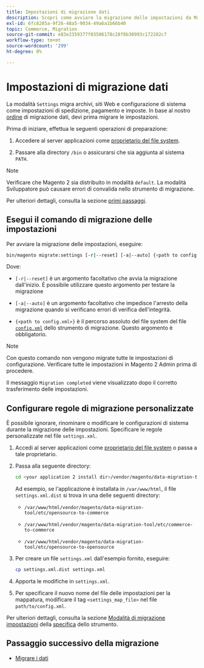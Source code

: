 ```yaml
---
title: Impostazioni di migrazione dati
description: Scopri come avviare la migrazione delle impostazioni da Magento 1 a Magento 2 con  [!DNL Data Migration Tool].
exl-id: 6fc8285a-9f26-48a5-9034-49a6a1b66b40
topic: Commerce, Migration
source-git-commit: e83e2359377f03506178c28f8b30993c172282c7
workflow-type: tm+mt
source-wordcount: '299'
ht-degree: 0%

---
```


# Impostazioni di migrazione dati

La modalità `Settings` migra archivi, siti Web e configurazione di sistema come impostazioni di spedizione, pagamento e imposte. In base al nostro [ordine](overview.md#migration-order) di migrazione dati, devi prima migrare le impostazioni.

Prima di iniziare, effettua le seguenti operazioni di preparazione:

1. Accedere al server applicazioni come [proprietario del file system](../../../installation/prerequisites/file-system/overview.md).

1. Passare alla directory `/bin` o assicurarsi che sia aggiunta al sistema `PATH`.

>[!NOTE]
>
>Verificare che Magento 2 sia distribuito in modalità `default`. La modalità Sviluppatore può causare errori di convalida nello strumento di migrazione.


Per ulteriori dettagli, consulta la sezione [primi passaggi](overview.md#first-steps).

## Esegui il comando di migrazione delle impostazioni

Per avviare la migrazione delle impostazioni, eseguire:

```bash
bin/magento migrate:settings [-r|--reset] [-a|--auto] {<path to config.xml>}
```

Dove:

* `[-r|--reset]` è un argomento facoltativo che avvia la migrazione dall&#39;inizio. È possibile utilizzare questo argomento per testare la migrazione

* `[-a|--auto]` è un argomento facoltativo che impedisce l&#39;arresto della migrazione quando si verificano errori di verifica dell&#39;integrità.

* `{<path to config.xml>}` è il percorso assoluto del file system del file [`config.xml`](../configure.md#configure-migration-in-vendor-folder) dello strumento di migrazione. Questo argomento è obbligatorio.

>[!NOTE]
>
>Con questo comando non vengono migrate tutte le impostazioni di configurazione. Verificare tutte le impostazioni in Magento 2 Admin prima di procedere.


Il messaggio `Migration completed` viene visualizzato dopo il corretto trasferimento delle impostazioni.

## Configurare regole di migrazione personalizzate

È possibile ignorare, rinominare o modificare le configurazioni di sistema durante la migrazione delle impostazioni. Specificare le regole personalizzate nel file `settings.xml`.

1. Accedi al server applicazioni come [proprietario del file system](../../../installation/prerequisites/file-system/overview.md) o passa a tale proprietario.

1. Passa alla seguente directory:

   ```bash
   cd <your application 2 install dir>/vendor/magento/data-migration-tool/etc/<edition-to-edition>
   ```

   Ad esempio, se l&#39;applicazione è installata in `/var/www/html`, il file `settings.xml.dist` si trova in una delle seguenti directory:

   * `/var/www/html/vendor/magento/data-migration-tool/etc/opensource-to-commerce`

   * `/var/www/html/vendor/magento/data-migration-tool/etc/commerce-to-commerce`

   * `/var/www/html/vendor/magento/data-migration-tool/etc/opensource-to-opensource`

1. Per creare un file `settings.xml` dall&#39;esempio fornito, eseguire:

   ```bash
   cp settings.xml.dist settings.xml
   ```

1. Apporta le modifiche in `settings.xml`.

1. Per specificare il nuovo nome del file delle impostazioni per la mappatura, modificare il tag `<settings_map_file>` nel file `path/to/config.xml`.

Per ulteriori dettagli, consulta la sezione [Modalità di migrazione impostazioni](../technical-specification.md#settings-migration-mode) della [specifica](../technical-specification.md) dello strumento.

## Passaggio successivo della migrazione

* [Migrare i dati](data.md)
